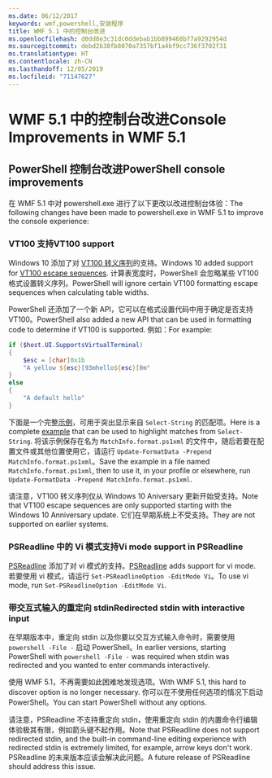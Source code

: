 ```yaml
---
ms.date: 06/12/2017
keywords: wmf,powershell,安装程序
title: WMF 5.1 中的控制台改进
ms.openlocfilehash: d0dd8e3c31dc0ddebab1bb899468b77a9292954d
ms.sourcegitcommit: debd2b38fb8070a7357bf1a4bf9cc736f3702f31
ms.translationtype: HT
ms.contentlocale: zh-CN
ms.lasthandoff: 12/05/2019
ms.locfileid: "71147627"
---
```

# <a name="console-improvements-in-wmf-51"></a><span data-ttu-id="49b48-103">WMF 5.1 中的控制台改进</span><span class="sxs-lookup"><span data-stu-id="49b48-103">Console Improvements in WMF 5.1</span></span>

## <a name="powershell-console-improvements"></a><span data-ttu-id="49b48-104">PowerShell 控制台改进</span><span class="sxs-lookup"><span data-stu-id="49b48-104">PowerShell console improvements</span></span>

<span data-ttu-id="49b48-105">在 WMF 5.1 中对 powershell.exe 进行了以下更改以改进控制台体验：</span><span class="sxs-lookup"><span data-stu-id="49b48-105">The following changes have been made to powershell.exe in WMF 5.1 to improve the console experience:</span></span>

### <a name="vt100-support"></a><span data-ttu-id="49b48-106">VT100 支持</span><span class="sxs-lookup"><span data-stu-id="49b48-106">VT100 support</span></span>

<span data-ttu-id="49b48-107">Windows 10 添加了对 [VT100 转义序列](/windows/console/console-virtual-terminal-sequences)的支持。</span><span class="sxs-lookup"><span data-stu-id="49b48-107">Windows 10 added support for [VT100 escape sequences](/windows/console/console-virtual-terminal-sequences).</span></span>
<span data-ttu-id="49b48-108">计算表宽度时，PowerShell 会忽略某些 VT100 格式设置转义序列。</span><span class="sxs-lookup"><span data-stu-id="49b48-108">PowerShell will ignore certain VT100 formatting escape sequences when calculating table widths.</span></span>

<span data-ttu-id="49b48-109">PowerShell 还添加了一个新 API，它可以在格式设置代码中用于确定是否支持 VT100。</span><span class="sxs-lookup"><span data-stu-id="49b48-109">PowerShell also added a new API that can be used in formatting code to determine if VT100 is supported.</span></span> <span data-ttu-id="49b48-110">例如：</span><span class="sxs-lookup"><span data-stu-id="49b48-110">For example:</span></span>

```powershell
if ($host.UI.SupportsVirtualTerminal)
{
    $esc = [char]0x1b
    "A yellow ${esc}[93mhello${esc}[0m"
}
else
{
    "A default hello"
}
```

<span data-ttu-id="49b48-111">下面是一个完整[示例](https://gist.github.com/lzybkr/dcb973dccd54900b67783c48083c28f7)，可用于突出显示来自 `Select-String` 的匹配项。</span><span class="sxs-lookup"><span data-stu-id="49b48-111">Here is a complete [example](https://gist.github.com/lzybkr/dcb973dccd54900b67783c48083c28f7) that can be used to highlight matches from `Select-String`.</span></span> <span data-ttu-id="49b48-112">将该示例保存在名为 `MatchInfo.format.ps1xml` 的文件中，随后若要在配置文件或其他位置使用它，请运行 `Update-FormatData -Prepend MatchInfo.format.ps1xml`。</span><span class="sxs-lookup"><span data-stu-id="49b48-112">Save the example in a file named `MatchInfo.format.ps1xml`, then to use it, in your profile or elsewhere, run `Update-FormatData -Prepend MatchInfo.format.ps1xml`.</span></span>

<span data-ttu-id="49b48-113">请注意，VT100 转义序列仅从 Windows 10 Aniversary 更新开始受支持。</span><span class="sxs-lookup"><span data-stu-id="49b48-113">Note that VT100 escape sequences are only supported starting with the Windows 10 Anniversary update.</span></span>
<span data-ttu-id="49b48-114">它们在早期系统上不受支持。</span><span class="sxs-lookup"><span data-stu-id="49b48-114">They are not supported on earlier systems.</span></span>

### <a name="vi-mode-support-in-psreadline"></a><span data-ttu-id="49b48-115">PSReadline 中的 Vi 模式支持</span><span class="sxs-lookup"><span data-stu-id="49b48-115">Vi mode support in PSReadline</span></span>

<span data-ttu-id="49b48-116">[PSReadline](https://github.com/PowerShell/PSReadLine) 添加了对 vi 模式的支持。</span><span class="sxs-lookup"><span data-stu-id="49b48-116">[PSReadline](https://github.com/PowerShell/PSReadLine) adds support for vi mode.</span></span> <span data-ttu-id="49b48-117">若要使用 vi 模式，请运行 `Set-PSReadlineOption -EditMode Vi`。</span><span class="sxs-lookup"><span data-stu-id="49b48-117">To use vi mode, run `Set-PSReadlineOption -EditMode Vi`.</span></span>

### <a name="redirected-stdin-with-interactive-input"></a><span data-ttu-id="49b48-118">带交互式输入的重定向 stdin</span><span class="sxs-lookup"><span data-stu-id="49b48-118">Redirected stdin with interactive input</span></span>

<span data-ttu-id="49b48-119">在早期版本中，重定向 stdin 以及你要以交互方式输入命令时，需要使用 `powershell -File -` 启动 PowerShell。</span><span class="sxs-lookup"><span data-stu-id="49b48-119">In earlier versions, starting PowerShell with `powershell -File -` was required when stdin was redirected and you wanted to enter commands interactively.</span></span>

<span data-ttu-id="49b48-120">使用 WMF 5.1，不再需要如此困难地发现选项。</span><span class="sxs-lookup"><span data-stu-id="49b48-120">With WMF 5.1, this hard to discover option is no longer necessary.</span></span> <span data-ttu-id="49b48-121">你可以在不使用任何选项的情况下启动 PowerShell。</span><span class="sxs-lookup"><span data-stu-id="49b48-121">You can start PowerShell without any options.</span></span>

<span data-ttu-id="49b48-122">请注意，PSReadline 不支持重定向 stdin，使用重定向 stdin 的内置命令行编辑体验极其有限，例如箭头键不起作用。</span><span class="sxs-lookup"><span data-stu-id="49b48-122">Note that PSReadline does not support redirected stdin, and the built-in command-line editing experience with redirected stdin is extremely limited, for example, arrow keys don't work.</span></span> <span data-ttu-id="49b48-123">PSReadline 的未来版本应该会解决此问题。</span><span class="sxs-lookup"><span data-stu-id="49b48-123">A future release of PSReadline should address this issue.</span></span>